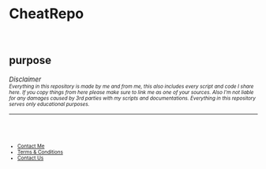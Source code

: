  <link href="https://cdn.jsdelivr.net/npm/bootstrap@5.3.0-alpha1/dist/css/bootstrap.min.css" rel="stylesheet" integrity="sha384-GLhlTQ8iRABdZLl6O3oVMWSktQOp6b7In1Zl3/Jr59b6EGGoI1aFkw7cmDA6j6gD" crossorigin="anonymous">

  <link href="https://cdn.jsdelivr.net/npm/bootstrap@5.3.0-alpha1/dist/css/bootstrap.min.css" rel="stylesheet" integrity="sha384-GLhlTQ8iRABdZLl6O3oVMWSktQOp6b7In1Zl3/Jr59b6EGGoI1aFkw7cmDA6j6gD" crossorigin="anonymous">

# CheatRepo

<br>

## purpose

<div>
<font size= "2px"> <i>Disclaimer</i> </font><br>
<font size= "1px"> <i>Everything in this repository is made by me and from me, this also includes every script and code I share here. If you copy things from here please make sure to link me as one of your sources. Also I'm not liable for any damages caused by 3rd parties with my scripts and documentations. Everything in this repository serves only educational purposes. </i> </font>
</div>

---

<br>
<br>

<footer class="page-footer font-small bg-dark text-white pt-4" style="font-size: 10px;">
    <div class="container">
        <div class="row">
            <div class="col-12">
                <ul class="list-unstyled list-inline">
                    <li class="list-inline-item"><a class="text-white" href="mailto:portfolio.it.zh@gmail.com">Contact Me</a></li>
                    <li class="list-inline-item"><a class="text-white" href="#">Terms & Conditions</a></li>
                    <li class="list-inline-item"><a class="text-white" href="#">Contact Us</a></li>
                </ul>
            </div>
        </div>
    </div>
</footer>